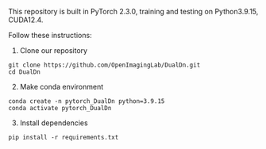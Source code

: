 This repository is built in PyTorch 2.3.0, training and testing on Python3.9.15, CUDA12.4.

Follow these instructions:

1. Clone our repository

```
git clone https://github.com/OpenImagingLab/DualDn.git
cd DualDn
```

2. Make conda environment

```
conda create -n pytorch_DualDn python=3.9.15
conda activate pytorch_DualDn
```

3. Install dependencies

```
pip install -r requirements.txt
```
